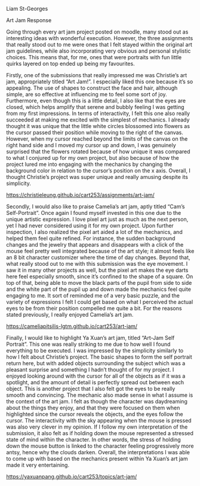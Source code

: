 Liam St-Georges

Art Jam Response

Going through every art jam project posted on moodle, many stood out as interesting ideas with wonderful execution. However, the three assignments that really stood out to me were ones that I felt stayed within the original art jam guidelines, while also incorporating very obvious and personal stylistic choices. This means that, for me, ones that were portraits with fun little quirks layered on top ended up being my favourites.

Firstly, one of the submissions that really impressed me was Christie’s art jam, appropriately titled “Art Jam\!”. I especially liked this one because it’s so appealing. The use of shapes to construct the face and hair, although simple, are so effective at influencing me to feel some sort of joy. Furthermore, even though this is a little detail, I also like that the eyes are closed, which helps amplify that serene and bubbly feeling I was getting from my first impressions. In terms of interactivity, I felt this one also really succeeded at making me excited with the simplest of mechanics. I already thought it was unique that the little white circles blossomed into flowers as the cursor passed their position while moving to the right of the canvas. However, when my cursor reached beyond the limits of the canvas on the right hand side and I moved my cursor up and down, I was genuinely surprised that the flowers rotated because of how unique it was compared to what I conjured up for my own project, but also because of how the project lured me into engaging with the mechanics by changing the background color in relation to the cursor’s position on the x axis. Overall, I thought Christie’s project was super unique and really amusing despite its simplicity.

https://christieleung.github.io/cart253/assignments/art-jam/ 

Secondly, I would also like to praise Camelia’s art jam, aptly titled “Cam’s Self-Portrait”. Once again I found myself invested in this one due to the unique artistic expression. I love pixel art just as much as the next person, yet I had never considered using it for my own project. Upon further inspection, I also realized the pixel art aided a lot of the mechanics, and helped them feel quite refined. For instance, the sudden background changes and the jewelry that appears and disappears with a click of the mouse feel pretty well integrated because of the art style; it almost feels like an 8 bit character customizer where the time of day changes. Beyond that, what really stood out to me with this submission was the eye movement. I saw it in many other projects as well, but the pixel art makes the eye darts here feel especially smooth, since it’s confined to the shape of a square. On top of that, being able to move the black parts of the pupil from side to side and the white part of the pupil up and down made the mechanics feel quite engaging to me. It sort of reminded me of a very basic puzzle, and the variety of expressions I felt I could get based on what I perceived the actual eyes to be from their position compelled me quite a bit. For the reasons stated previously, I really enjoyed Camelia’s art jam.

https://cameliapitsilis-lgtm.github.io/cart253/art-jam/ 

Finally, I would like to highlight Ya Xuan’s art jam, titled “Art-Jam Self Portrait”. This one was really striking to me due to how well I found everything to be executed. I was impressed by the simplicity similarly to how I felt about Christie’s project. The basic shapes to form the self portrait return here, but with added objects surrounding the subject which was a pleasant surprise and something I hadn’t thought of for my project. I enjoyed looking around with the cursor for all of the objects as if it was a spotlight, and the amount of detail is perfectly spread out between each object. This is another project that I also felt got the eyes to be really smooth and convincing. The mechanic also made sense in what I assume is the context of the art jam. I felt as though the character was daydreaming about the things they enjoy, and that they were focused on them when highlighted since the cursor reveals the objects, and the eyes follow the cursor. The interactivity with the sky appearing when the mouse is pressed was also very clever in my opinion. If I follow my own interpretation of the submission, it also felt as if holding down the mouse represented a stressed state of mind within the character. In other words, the stress of holding down the mouse button is linked to the character feeling progressively more antsy, hence why the clouds darken. Overall, the interpretations I was able to come up with based on the mechanics present within Ya Xuan’s art jam made it very entertaining.

https://yaxuanpang.github.io/cart253/topics/art-jam/ 